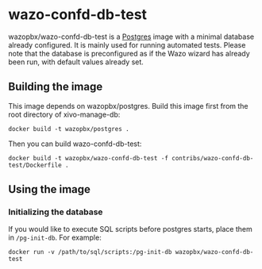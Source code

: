 # wazo-confd-db-test

wazopbx/wazo-confd-db-test is a [Postgres](http://postgresql.org) image with a minimal database
already configured. It is mainly used for running automated tests. Please note that the database is
preconfigured as if the Wazo wizard has already been run, with default values already set.

## Building the image

This image depends on wazopbx/postgres. Build this image first from the root directory of
xivo-manage-db:

    docker build -t wazopbx/postgres .

Then you can build wazo-confd-db-test:

    docker build -t wazopbx/wazo-confd-db-test -f contribs/wazo-confd-db-test/Dockerfile .

## Using the image

### Initializing the database

If you would like to execute SQL scripts before postgres starts, place them in ```/pg-init-db```.
For example:

    docker run -v /path/to/sql/scripts:/pg-init-db wazopbx/wazo-confd-db-test
